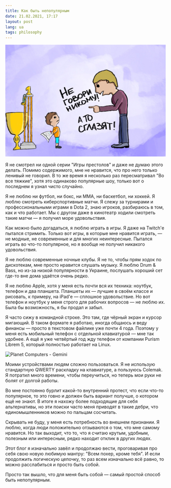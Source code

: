```yaml
---
title: Как быть непопулярным
date: 21.02.2021, 17:17
layout: post
lang: ua
tags: philosophy
---
```


![](/img/posts/011/1.png)

Я не смотрел ни одной серии "Игры престолов" и даже не думаю этого делать.
Помимо содержимого, мне не нравится, что про него только ленивый не говорил. В
то же время я несколько раз пересматривал "Во все тяжкие", хотя это одинаково
популярные шоу, только вот о последнем я узнал чисто случайно.

Я не люблю ни футбол, ни бокс, ни ММА, ни баскетбол, ни хоккей. Я люблю
смотреть киберспортивные матчи. Я слежу за турнирами и профессиональными играми
в Dota 2, знаю игроков, разбираюсь в том, как и что работает. Мы с другом даже
в кинотеатр ходили смотреть такие матчи — я получил море удовольствия.

Как можно было догадаться, я люблю играть в игры. Я даже на Twitch'е пытался
стримить. Только вот игры, в которые мне нравится играть, — не модные, не
современные и для многих неинтересные. Пытался играть во что-то популярное, но
я вообще не получил никакого удовольствия.

Я не люблю современные ночные клубы. Я не то, чтобы прям ходок по дискотекам,
мне просто нравится слушать музыку. Я люблю Drum & Bass, но из-за низкой
популярности в Украине, послушать хороший сет где-то вне дома удаётся очень
редко.

Я не люблю Apple, хотя у меня есть почти вся их техника: ноутбук, телефон и два
планшета. Планшеты их — лучшие в своём классе и рисовать, к примеру, на iPad'е
— сплошное удовольствие. Но вот телефон и ноутбук у меня строго для рабочих
вопросов — не люблю их. Была бы возможность, я бы продал и забыл.

Я часто сижу в командной строке. Это там, где чёрный экран и курсор мигающий. В
таком формате я работаю, иногда общаюсь и веду финансы — просто в текстовом
файлике уже почти 4 года. Поэтому у меня есть мобильный телефон с отдельной
клавиатурой — мне так удобнее. А ещё я уже четвёртый год жду телефон от
компании Purism Librem 5, который полностью работает на Linux.

![](/img/posts/011/2.png "Planet Computers - Gemini")

Моими устройствами людям сложно пользоваться. Я не использую стандартную QWERTY
раскладку на клавиатуре, а пользуюсь Colemak. Я потратил много времени, чтобы
переучиться, но теперь мои руки не болят от долгой работы.

Во мне постоянно бурлит какой-то внутренний протест, что если что-то
популярное, то это говно и должен быть вариант получше, о котором ещё не знают.
В итоге я нахожу более подходящие для себя альтернативы, но эти поиски часто
меня приводят в такие дебри, что единомышленников можно по пальцам сосчитать.

Скрывать не буду, у меня есть потребность во внешнем признании. Я люблю, когда
люди положительно отзываются о том, что мне самому нравится. Но так выходит,
что то, что я считаю крутым, удобным, полезным или интересным, редко находит
отклик в других людях.

Этот блог я изначально завёл и продолжаю вести, проговаривая про себя свою
новую любимую мантру: "Всем похер, кроме тебя". И если продолжить логическую
цепочку, то раз всем изначально всё равно, то можно расслабиться и просто быть
собой.

Просто так вышло, что для меня быть собой — самый простой способ быть
непопулярным.
